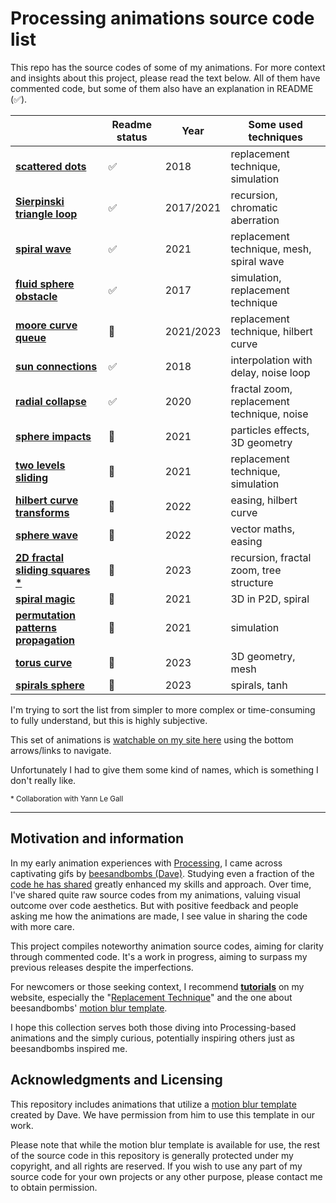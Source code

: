 # Processing animations source code list

This repo has the source codes of some of my animations. For more context and insights about this project, please read the text below. All of them have commented code, but some of them also have an explanation in README (✅).


|  | Readme status | Year | Some used techniques |
|-------------|--------|------|--------------------|
| [**scattered dots**](https://github.com/Bleuje/processing-animations-code/blob/main/code/scattereddots/) | ✅ | 2018 | replacement technique, simulation |
| [**Sierpinski triangle loop**](https://github.com/Bleuje/processing-animations-code/blob/main/code/sierpinskiloop/) | ✅ | 2017/2021 | recursion, chromatic aberration |
| [**spiral wave**](https://github.com/Bleuje/processing-animations-code/blob/main/code/spiralwave/) | ✅ | 2021 | replacement technique, mesh, spiral wave |
| [**fluid sphere obstacle**](https://github.com/Bleuje/processing-animations-code/blob/main/code/fluidsphereobstacle/) | ✅ | 2017 | simulation, replacement technique |
| [**moore curve queue**](https://github.com/Bleuje/processing-animations-code/blob/main/code/moorecurvequeue/) | 🚧 | 2021/2023 | replacement technique, hilbert curve |
| [**sun connections**](https://github.com/Bleuje/processing-animations-code/blob/main/code/sunconnections/) | ✅ | 2018 | interpolation with delay, noise loop |
| [**radial collapse**](https://github.com/Bleuje/processing-animations-code/blob/main/code/radialcollapse/) | ✅ | 2020 | fractal zoom, replacement technique, noise |
| [**sphere impacts**](https://github.com/Bleuje/processing-animations-code/blob/main/code/sphereimpacts/) | 🚧 | 2021 | particles effects, 3D geometry |
| [**two levels sliding**](https://github.com/Bleuje/processing-animations-code/blob/main/code/twolevelssliding/) | 🚧 | 2021 | replacement technique, simulation |
| [**hilbert curve transforms**](https://github.com/Bleuje/processing-animations-code/blob/main/code/hilbertcurvetransforms/) | 🚧 | 2022 | easing, hilbert curve |
| [**sphere wave**](https://github.com/Bleuje/processing-animations-code/blob/main/code/spherewave/) | 🚧 | 2022 | vector maths, easing |
| [**2D fractal sliding squares** **\***](https://github.com/Bleuje/processing-animations-code/blob/main/code/fractalsliding2d/) | 🚧 | 2023 | recursion, fractal zoom, tree structure |
| [**spiral magic**](https://github.com/Bleuje/processing-animations-code/blob/main/code/spiralmagic/) | 🚧 | 2021 | 3D in P2D, spiral |
| [**permutation patterns propagation**](https://github.com/Bleuje/processing-animations-code/blob/main/code/permutationpatternspropagation/) | 🚧 | 2021 | simulation |
| [**torus curve**](https://github.com/Bleuje/processing-animations-code/blob/main/code/toruscurve/) | 🚧 | 2023 | 3D geometry, mesh |
| [**spirals sphere**](https://github.com/Bleuje/processing-animations-code/blob/main/code/spiralssphere/) | 🚧 | 2023 | spirals, tanh |


I'm trying to sort the list from simpler to more complex or time-consuming to fully understand, but this is highly subjective.

This set of animations is [watchable on my site here](https://bleuje.com/gifanimationsite/single/spiralssphere/) using the bottom arrows/links to navigate.

Unfortunately I had to give them some kind of names, which is something I don't really like.

<sub>\* Collaboration with Yann Le Gall</sub>

---

## Motivation and information

In my early animation experiences with [Processing](https://processing.org/), I came across captivating gifs by [beesandbombs (Dave)](https://beesandbombs.com/). Studying even a fraction of the [code he has shared](https://gist.github.com/beesandbombs) greatly enhanced my skills and approach. Over time, I've shared quite raw source codes from my animations, valuing visual outcome over code aesthetics. But with positive feedback and people asking me how the animations are made, I see value in sharing the code with more care.

This project compiles noteworthy animation source codes, aiming for clarity through commented code. It's a work in progress, aiming to surpass my previous releases despite the imperfections.

For newcomers or those seeking context, I recommend [**tutorials**](https://bleuje.com/tutorials/) on my website, especially the "[Replacement Technique](https://bleuje.com/tutorial4/)" and the one about beesandbombs' [motion blur template](https://bleuje.com/tutorial6/).

I hope this collection serves both those diving into Processing-based animations and the simply curious, potentially inspiring others just as beesandbombs inspired me.

## Acknowledgments and Licensing

This repository includes animations that utilize a [motion blur template](https://bleuje.com/tutorial6/) created by Dave. We have permission from him to use this template in our work.

Please note that while the motion blur template is available for use, the rest of the source code in this repository is generally protected under my copyright, and all rights are reserved. If you wish to use any part of my source code for your own projects or any other purpose, please contact me to obtain permission.
